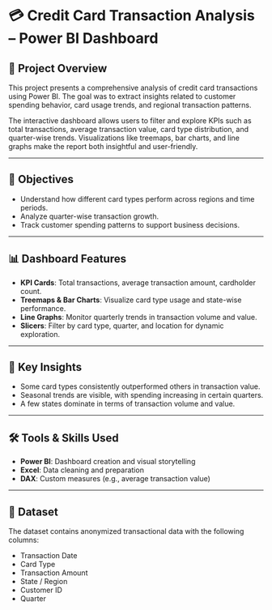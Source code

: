 # 💳 Credit Card Transaction Analysis – Power BI Dashboard

## 📌 Project Overview
This project presents a comprehensive analysis of credit card transactions using Power BI. The goal was to extract insights related to customer spending behavior, card usage trends, and regional transaction patterns.

The interactive dashboard allows users to filter and explore KPIs such as total transactions, average transaction value, card type distribution, and quarter-wise trends. Visualizations like treemaps, bar charts, and line graphs make the report both insightful and user-friendly.

---

## 🎯 Objectives
- Understand how different card types perform across regions and time periods.
- Analyze quarter-wise transaction growth.
- Track customer spending patterns to support business decisions.

---

## 📊 Dashboard Features
- **KPI Cards**: Total transactions, average transaction amount, cardholder count.
- **Treemaps & Bar Charts**: Visualize card type usage and state-wise performance.
- **Line Graphs**: Monitor quarterly trends in transaction volume and value.
- **Slicers**: Filter by card type, quarter, and location for dynamic exploration.

---

## 🧠 Key Insights
- Some card types consistently outperformed others in transaction value.
- Seasonal trends are visible, with spending increasing in certain quarters.
- A few states dominate in terms of transaction volume and value.

---

## 🛠 Tools & Skills Used
- **Power BI**: Dashboard creation and visual storytelling
- **Excel**: Data cleaning and preparation
- **DAX**: Custom measures (e.g., average transaction value)

---

## 📁 Dataset
The dataset contains anonymized transactional data with the following columns:
- Transaction Date
- Card Type
- Transaction Amount
- State / Region
- Customer ID
- Quarter
